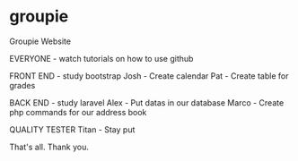 # groupie
Groupie Website

EVERYONE - watch tutorials on how to use github

FRONT END - study bootstrap
Josh - Create calendar
Pat - Create table for grades

BACK END - study laravel
Alex - Put datas in our database
Marco - Create php commands for our address book

QUALITY TESTER
Titan - Stay put

That's all. Thank you.
